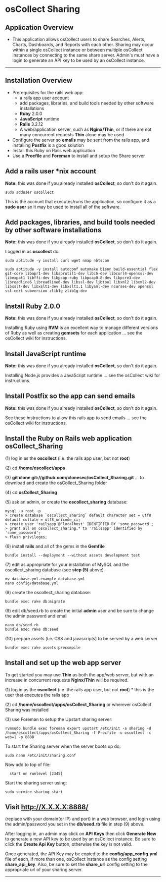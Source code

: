 # osCollect Sharing

## Application Overview

* This application allows osCollect users to share Searches, Alerts, Charts, Dashboards, and Reports 
with each other.  Sharing may occur within a single osCollect instance or between multiple osCollect 
instances by connecting to the same share server.  Admin's must have a login to generate an API key to 
be used by an osCollect instance.

***

## Installation Overview

* Prerequisites for the rails web app:
  * a rails app user account
  * add packages, libraries, and build tools needed by other software installations
  * **Ruby** 2.0.0
  * **JavaScript** runtime
  * **Rails** 3.2.12
  * A web/application server, such as **Nginx/Thin**, or if there are not many concurrent requests **Thin** alone may be used
* Configure the server so **emails** may be sent from the rails app, and installing **Postfix** is a good solution
* Install this Ruby on Rails web application
* Use a **Procfile** and **Foreman** to install and setup the Share server


## Add a rails user *nix account

**Note:** this was done if you already installed **osCollect**, so don't do it again.

```
sudo adduser oscollect
```

This is the account that executes/runs the application, so configure it as a **sudo user** so it may be used to install all of the software.


## Add packages, libraries, and build tools needed by other software installations

**Note:** this was done if you already installed **osCollect**, so don't do it again.

Logged in as **oscollect** do:

```
sudo aptitude -y install curl wget nmap nbtscan
```

```
sudo aptitude -y install autoconf automake bison build-essential flex git-core libapr1-dev libaprutil1-dev libc6-dev libcurl4-openssl-dev libexpat1 libffi-dev libpcap-ruby libpcap0.8-dev libpcre3-dev libreadline6 libreadline6-dev libssl-dev libtool libxml2 libxml2-dev libxslt-dev libxslt1-dev libxslt1.1 libyaml-dev ncurses-dev openssl ssl-cert subversion zlib1g zlib1g-dev
```

## Install Ruby 2.0.0

**Note:** this was done if you already installed **osCollect**, so don't do it again.

Installing Ruby using **RVM** is an excellent way to manage different versions of Ruby as well as creating **gemsets** for each application  ... see the osCollect wiki for instructions.


## Install JavaScript runtime

**Note:** this was done if you already installed **osCollect**, so don't do it again.

Installing Node.js provides a JavaScript runtime ... see the osCollect wiki for instructions.


## Install Postfix so the app can send emails

**Note:** this was done if you already installed **osCollect**, so don't do it again.

See these instructions to allow this rails app to send emails ... see the osCollect wiki for instructions.


## Install the Ruby on Rails web application osCollect_Sharing

(1) log in as the **oscollect** (i.e. the rails app user, but not **root**)

(2) cd **/home/oscollect/apps**

(3) **git clone git://github.com/clonesec/osCollect_Sharing.git** ... to download and create the osCollect_Sharing folder

(4) cd **osCollect_Sharing**

(5) ask an admin, or create the **oscollect_sharing** database:

```
mysql -u root -p
> create database `oscollect_sharing` default character set = utf8 default collate = utf8_unicode_ci;
> create user 'railsapp'@'localhost' IDENTIFIED BY 'some_password';
> grant all on oscollect_sharing.* to 'railsapp' identified by 'some_password';
> flush privileges;
```

(6) install **rails** and all of the gems in the **Gemfile**

```
bundle install --deployment --without assets development test
```

(7) edit as appropriate for your installation of MySQL and the oscollect_sharing database (see **step (5)** above)

```
mv database.yml.example database.yml
nano config/database.yml
```

(8) create the oscollect_sharing database:

```
bundle exec rake db:migrate
```

(9) edit db/seed.rb to create the initial **admin** user and be sure to change the admin password and email

```
nano db/seed.rb
bundle exec rake db:seed
```

(10) prepare assets (i.e. CSS and javascripts) to be served by a web server

```
bundle exec rake assets:precompile
```

## Install and set up the web app server

To get started you may use **Thin** as both the app/web server, but with an increase in concurrent requests **Nginx/Thin** will be required.

(1) log in as the **oscollect** (i.e. the rails app user, but not **root**)
	* this is the user that executes the rails app

(2) cd **/home/oscollect/apps/osCollect_Sharing** or wherever osCollect Sharing was installed

(3) use Foreman to setup the Upstart sharing server:

```
rvmsudo bundle exec foreman export upstart /etc/init -a sharing -d /home/oscollect/apps/osCollect_Sharing -f Procfile -u oscollect -c web=1 -p 8888
```

To start the Sharing server when the server boots up do:

```
sudo nano /etc/init/sharing.conf
```

Now add to top of file:

```
  start on runlevel [2345]
```

Start the sharing server using:

```
sudo service sharing start
```


## Visit http://X.X.X.X:8888/
(replace with your domain(or IP) and port) in a web browser, and login using the admin/password you set in the **db/seed.rb** file in step (9) above.

After logging in, an admin may click on **API Keys** then click **Generate New** to generate a new API 
key to be used by an osCollect instance.  Be sure to click the **Create Api Key** button, otherwise the 
key is not valid.

Once generated, the API Key may be copied to the **config/app_config.yml** file of 
each, if more than one, osCollect instance as the config setting **share_api_key**.  Also, be sure to set the **share_url** config setting to the appropriate url of your sharing server.


***
